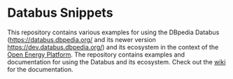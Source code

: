 # Databus Snippets

This repository contains various examples for using the DBpedia Databus (https://databus.dbpedia.org/ and its newer version https://dev.databus.dbpedia.org/) and its ecosystem in the context of the [Open Energy Platform](https://openenergy-platform.org/).
The repository contains examples and documentation for using the Databus and its ecosystem. Check out the [wiki](https://github.com/LOD-GEOSS/databus-snippets/wiki) for the documentation.
